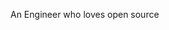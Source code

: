 An Engineer who loves open source 

<!---
ankitdetroja/ankitdetroja is a ✨ special ✨ repository because its `README.md` (this file) appears on your GitHub profile.
You can click the Preview link to take a look at your changes.
--->
